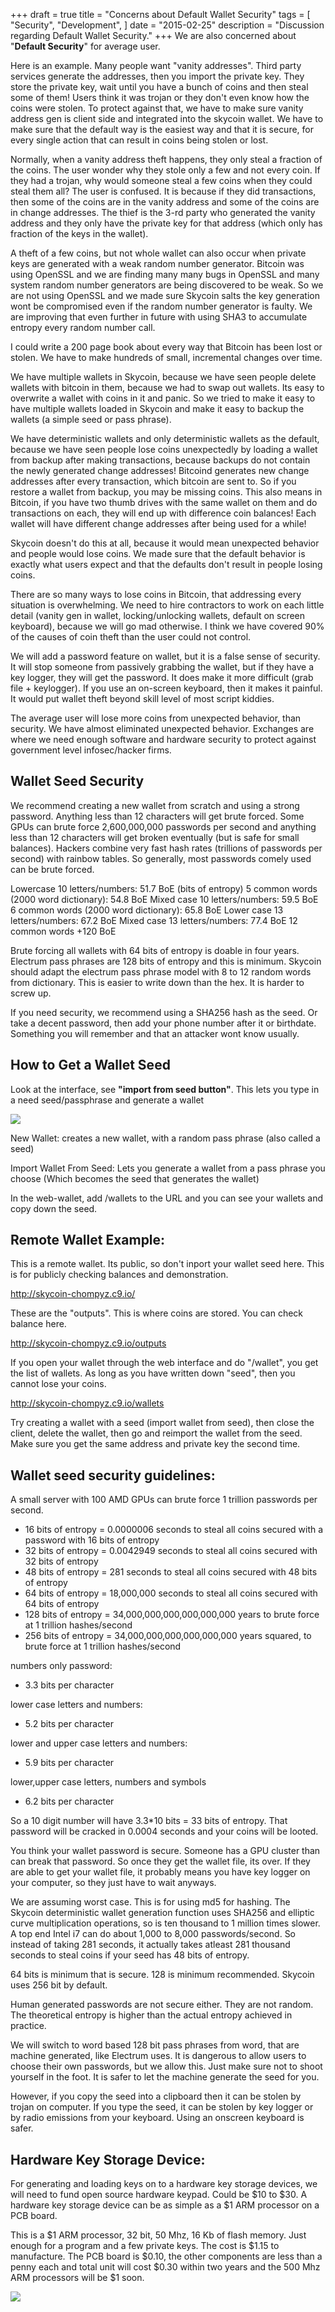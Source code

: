 +++
draft = true
title = "Concerns about Default Wallet Security"
tags = [
    "Security",
    "Development",
]
date = "2015-02-25"
description = "Discussion regarding Default Wallet Security."
+++
We are also concerned about "**Default Security**" for average user.

Here is an example. Many people want "vanity addresses". Third party services generate the addresses, then you import the private key. They store the private key, wait until you have a bunch of coins and then steal some of them! Users think it was trojan or they don't even know how the coins were stolen. To protect against that, we have to make sure vanity address gen is client side and integrated into the skycoin wallet. We have to make sure that the default way is the easiest way and that it is secure, for every single action that can result in coins being stolen or lost.

Normally, when a vanity address theft happens, they only steal a fraction of the coins. The user wonder why they stole only a few and not every coin. If they had a trojan, why would someone steal a few coins when they could steal them all? The user is confused. It is because if they did transactions, then some of the coins are in the vanity address and some of the coins are in change addresses. The thief is the 3-rd party who generated the vanity address and they only have the private key for that address (which only has fraction of the keys in the wallet).

A theft of a few coins, but not whole wallet can also occur when private keys are generated with a weak random number generator. Bitcoin was using OpenSSL and we are finding many many bugs in OpenSSL and many system random number generators are being discovered to be weak. So we are not using OpenSSL and we made sure Skycoin salts the key generation wont be compromised even if the random number generator is faulty. We are improving that even further in future with using SHA3 to accumulate entropy every random number call.

I could write a 200 page book about every way that Bitcoin has been lost or stolen. We have to make hundreds of small, incremental changes over time.

We have multiple wallets in Skycoin, because we have seen people delete wallets with bitcoin in them, because we had to swap out wallets. Its easy to overwrite a wallet with coins in it and panic. So we tried to make it easy to have multiple wallets loaded in Skycoin and make it easy to backup the wallets (a simple seed or pass phrase).

We have deterministic wallets and only deterministic wallets as the default, because we have seen people lose coins unexpectedly by loading a wallet from backup after making transactions, because backups do not contain the newly generated change addresses! Bitcoind generates new change addresses after every transaction, which bitcoin are sent to. So if you restore a wallet from backup, you may be missing coins. This also means in Bitcoin, if you have two thumb drives with the same wallet on them and do transactions on each, they will end up with difference coin balances! Each wallet will have different change addresses after being used for a while!

Skycoin doesn't do this at all, because it would mean unexpected behavior and people would lose coins. We made sure that the default behavior is exactly what users expect and that the defaults don't result in people losing coins.

There are so many ways to lose coins in Bitcoin, that addressing every situation is overwhelming. We need to hire contractors to work on each little detail (vanity gen in wallet, locking/unlocking wallets, default on screen keyboard), because we will go mad otherwise. I think we have covered 90% of the causes of coin theft than the user could not control.

We will add a password feature on wallet, but it is a false sense of security. It will stop someone from passively grabbing the wallet, but if they have a key logger, they will get the password. It does make it more difficult (grab file + keylogger). If you use an on-screen keyboard, then it makes it painful. It would put wallet theft beyond skill level of most script kiddies.

The average user will lose more coins from unexpected behavior, than security. We have almost eliminated unexpected behavior. Exchanges are where we need enough software and hardware security to protect against government level infosec/hacker firms.

## Wallet Seed Security

We recommend creating a new wallet from scratch and using a strong password. Anything less than 12 characters will get brute forced. Some GPUs can brute force 2,600,000,000 passwords per second and anything less than 12 characters will get broken eventually (but is safe for small balances). Hackers combine very fast hash rates (trillions of passwords per second) with rainbow tables. So generally, most passwords comely used can be brute forced.

Lowercase 10 letters/numbers: 51.7 BoE (bits of entropy)
5 common words (2000 word dictionary): 54.8 BoE
Mixed case 10 letters/numbers: 59.5 BoE
6 common words (2000 word dictionary): 65.8 BoE
Lower case 13 letters/numbers: 67.2 BoE
Mixed case 13 letters/numbers: 77.4 BoE
12 common words +120 BoE

Brute forcing all wallets with 64 bits of entropy is doable in four years. Electrum pass phrases are 128 bits of entropy and this is minimum. Skycoin should adapt the electrum pass phrase model with 8 to 12 random words from dictionary. This is easier to write down than the hex. It is harder to screw up.

If you need security, we recommend using a SHA256 hash as the seed. Or take a decent password, then add your phone number after it or birthdate. Something you will remember and that an attacker wont know usually.

## How to Get a Wallet Seed

Look at the interface, see **"import from seed button"**. This lets you type in a need seed/passphrase and generate a wallet

![](http://i.imgur.com/2nm1pkD.png)

New Wallet: creates a new wallet, with a random pass phrase (also called a seed)

Import Wallet From Seed: Lets you generate a wallet from a pass phrase you choose (Which becomes the seed that generates the wallet)

In the web-wallet, add /wallets to the URL and you can see your wallets and copy down the seed.

## Remote Wallet Example:

This is a remote wallet. Its public, so don't inport your wallet seed here. This is for publicly checking balances and demonstration.

http://skycoin-chompyz.c9.io/

These are the "outputs". This is where coins are stored. You can check balance here.

http://skycoin-chompyz.c9.io/outputs

If you open your wallet through the web interface and do "/wallet", you get the list of wallets. As long as you have written down "seed", then you cannot lose your coins.

http://skycoin-chompyz.c9.io/wallets

Try creating a wallet with a seed (import wallet from seed), then close the client, delete the wallet, then go and reimport the wallet from the seed. Make sure you get the same address and private key the second time.

## Wallet seed security guidelines:

A small server with 100 AMD GPUs can brute force 1 trillion passwords per second.
- 16 bits of entropy = 0.0000006 seconds to steal all coins secured with a password with 16 bits of entropy
- 32 bits of entropy = 0.0042949 seconds to steal all coins secured with 32 bits of entropy
- 48 bits of entropy = 281 seconds to steal all coins secured with 48 bits of entropy
- 64 bits of entropy  = 18,000,000 seconds to steal all coins secured with 64 bits of entropy
- 128 bits of entropy = 34,000,000,000,000,000,000 years to brute force at 1 trillion hashes/second
- 256 bits of entropy = 34,000,000,000,000,000,000 years squared, to brute force at 1 trillion hashes/second

numbers only password:
- 3.3 bits per character

lower case letters and numbers:
- 5.2 bits per character

lower and upper case letters and numbers:
- 5.9 bits per character

lower,upper case letters, numbers and symbols
- 6.2 bits per character

So a 10 digit number will have 3.3*10 bits = 33 bits of entropy. That password will be cracked in 0.0004 seconds and your coins will be looted.

You think your wallet password is secure. Someone has a GPU cluster than can break that password. So once they get the wallet file, its over. If they are able to get your wallet file, it probably means you have key logger on your computer, so they just have to wait anyways.

We are assuming worst case. This is for using md5 for hashing. The Skycoin deterministic wallet generation function uses SHA256 and elliptic curve multiplication operations, so is ten thousand to 1 million times slower. A top end Intel i7 can do about 1,000 to 8,000 passwords/second. So instead of taking 281 seconds, it actually takes atleast 281 thousand seconds to steal coins if your seed has 48 bits of entropy.

64 bits is minimum that is secure. 128 is minimum recommended. Skycoin uses 256 bit by default.

Human generated passwords are not secure either. They are not random. The theoretical entropy is higher than the actual entropy achieved in practice.

We will switch to word based 128 bit pass phrases from word, that are machine generated, like Electrum uses. It is dangerous to allow users to choose their own passwords, but we allow this. Just make sure not to shoot yourself in the foot. It is safer to let the machine generate the seed for you.

However, if you copy the seed into a clipboard then it can be stolen by trojan on computer. If you type the seed, it can be stolen by key logger or by radio emissions from your keyboard. Using an onscreen keyboard is safer.

## Hardware Key Storage Device:

For generating and loading keys on to a hardware key storage devices, we will need to fund open source hardware keypad. Could be $10 to $30.  A hardware key storage device can be as simple as a $1 ARM processor on a PCB board.

This is a $1 ARM processor, 32 bit, 50 Mhz, 16 Kb of flash memory. Just enough for a program and a few private keys. The cost is $1.15 to manufacture. The PCB board is $0.10, the other components are less than a penny each and total unit will cost $0.30 within two years and the 500 Mhz ARM processors will be $1 soon.

![](http://i.imgur.com/9Njo470.jpg)

